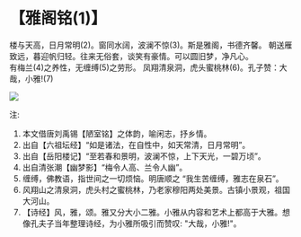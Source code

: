 # 【雅阁铭(1)】

楼与天高，日月常明(2)。窗同水阔，波澜不惊(3)。斯是雅阁，书德齐馨。 
朝送雁致远，暮迎帆归轻。往来无俗套，谈笑有豪情。可以圆旧梦，净凡心。  
有梅兰(4)之养性，无缠缚(5)之劳形。 凤翔清泉洞，虎头蜜桃林(6)。孔子赞：大哉，小雅!(7)

![](004.jpg)

注: 

1. 本文借唐刘禹锡【陋室铭】之体韵，喻闲志，抒乡情。
2. 出自【六祖坛经】“如是诸法，在自性中，如天常清，日月常明”。
3. 出自【岳阳楼记】“至若春和景明，波澜不惊，上下天光，一碧万顷”。
4. 出自清张潮【幽梦影】“梅令人高、兰令人幽”。
5. 缠缚，佛教语，指世间之一切烦恼。明唐顺之 “我生苦缠缚，雅志在泉石”。
6. 风翔山之清泉洞，虎头村之蜜桃林，乃老家穆阳两处美景。古镇小景观，祖国大河山。
7. 【诗经】风，雅，颂。雅又分大小二雅。小雅从内容和艺术上都高于大雅。想像孔夫子当年整理诗经，为小雅所吸引而赞叹: "大哉，小雅!"。